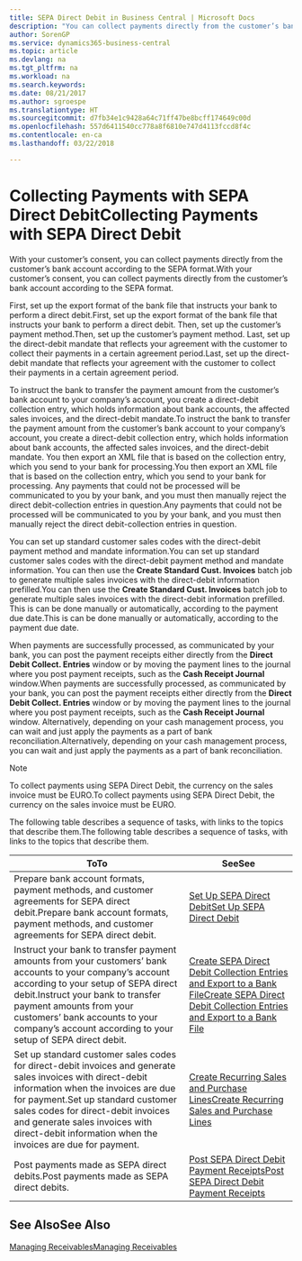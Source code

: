 ```yaml
---
title: SEPA Direct Debit in Business Central | Microsoft Docs
description: "You can collect payments directly from the customer’s bank account according to the SEPA format."
author: SorenGP
ms.service: dynamics365-business-central
ms.topic: article
ms.devlang: na
ms.tgt_pltfrm: na
ms.workload: na
ms.search.keywords: 
ms.date: 08/21/2017
ms.author: sgroespe
ms.translationtype: HT
ms.sourcegitcommit: d7fb34e1c9428a64c71ff47be8bcff174649c00d
ms.openlocfilehash: 557d6411540cc778a8f6810e747d4113fccd8f4c
ms.contentlocale: en-ca
ms.lasthandoff: 03/22/2018

---
```

# <a name="collecting-payments-with-sepa-direct-debit"></a><span data-ttu-id="e86a5-103">Collecting Payments with SEPA Direct Debit</span><span class="sxs-lookup"><span data-stu-id="e86a5-103">Collecting Payments with SEPA Direct Debit</span></span>
<span data-ttu-id="e86a5-104">With your customer’s consent, you can collect payments directly from the customer’s bank account according to the SEPA format.</span><span class="sxs-lookup"><span data-stu-id="e86a5-104">With your customer’s consent, you can collect payments directly from the customer’s bank account according to the SEPA format.</span></span>  

 <span data-ttu-id="e86a5-105">First, set up the export format of the bank file that instructs your bank to perform a direct debit.</span><span class="sxs-lookup"><span data-stu-id="e86a5-105">First, set up the export format of the bank file that instructs your bank to perform a direct debit.</span></span> <span data-ttu-id="e86a5-106">Then, set up the customer’s payment method.</span><span class="sxs-lookup"><span data-stu-id="e86a5-106">Then, set up the customer’s payment method.</span></span> <span data-ttu-id="e86a5-107">Last, set up the direct-debit mandate that reflects your agreement with the customer to collect their payments in a certain agreement period.</span><span class="sxs-lookup"><span data-stu-id="e86a5-107">Last, set up the direct-debit mandate that reflects your agreement with the customer to collect their payments in a certain agreement period.</span></span>  

 <span data-ttu-id="e86a5-108">To instruct the bank to transfer the payment amount from the customer’s bank account to your company’s account, you create a direct-debit collection entry, which holds information about bank accounts, the affected sales invoices, and the direct-debit mandate.</span><span class="sxs-lookup"><span data-stu-id="e86a5-108">To instruct the bank to transfer the payment amount from the customer’s bank account to your company’s account, you create a direct-debit collection entry, which holds information about bank accounts, the affected sales invoices, and the direct-debit mandate.</span></span> <span data-ttu-id="e86a5-109">You then export an XML file that is based on the collection entry, which you send to your bank for processing.</span><span class="sxs-lookup"><span data-stu-id="e86a5-109">You then export an XML file that is based on the collection entry, which you send to your bank for processing.</span></span> <span data-ttu-id="e86a5-110">Any payments that could not be processed will be communicated to you by your bank, and you must then manually reject the direct debit-collection entries in question.</span><span class="sxs-lookup"><span data-stu-id="e86a5-110">Any payments that could not be processed will be communicated to you by your bank, and you must then manually reject the direct debit-collection entries in question.</span></span>  

 <span data-ttu-id="e86a5-111">You can set up standard customer sales codes with the direct-debit payment method and mandate information.</span><span class="sxs-lookup"><span data-stu-id="e86a5-111">You can set up standard customer sales codes with the direct-debit payment method and mandate information.</span></span> <span data-ttu-id="e86a5-112">You can then use the **Create Standard Cust. Invoices** batch job to generate multiple sales invoices with the direct-debit information prefilled.</span><span class="sxs-lookup"><span data-stu-id="e86a5-112">You can then use the **Create Standard Cust. Invoices** batch job to generate multiple sales invoices with the direct-debit information prefilled.</span></span> <span data-ttu-id="e86a5-113">This is can be done manually or automatically, according to the payment due date.</span><span class="sxs-lookup"><span data-stu-id="e86a5-113">This is can be done manually or automatically, according to the payment due date.</span></span>  

 <span data-ttu-id="e86a5-114">When payments are successfully processed, as communicated by your bank, you can post the payment receipts either directly from the **Direct Debit Collect. Entries** window or by moving the payment lines to the journal where you post payment receipts, such as the **Cash Receipt Journal** window.</span><span class="sxs-lookup"><span data-stu-id="e86a5-114">When payments are successfully processed, as communicated by your bank, you can post the payment receipts either directly from the **Direct Debit Collect. Entries** window or by moving the payment lines to the journal where you post payment receipts, such as the **Cash Receipt Journal** window.</span></span> <span data-ttu-id="e86a5-115">Alternatively, depending on your cash management process, you can wait and just apply the payments as a part of bank reconciliation.</span><span class="sxs-lookup"><span data-stu-id="e86a5-115">Alternatively, depending on your cash management process, you can wait and just apply the payments as a part of bank reconciliation.</span></span>  

> [!NOTE]  
>  <span data-ttu-id="e86a5-116">To collect payments using SEPA Direct Debit, the currency on the sales invoice must be EURO.</span><span class="sxs-lookup"><span data-stu-id="e86a5-116">To collect payments using SEPA Direct Debit, the currency on the sales invoice must be EURO.</span></span>  

 <span data-ttu-id="e86a5-117">The following table describes a sequence of tasks, with links to the topics that describe them.</span><span class="sxs-lookup"><span data-stu-id="e86a5-117">The following table describes a sequence of tasks, with links to the topics that describe them.</span></span>   

|<span data-ttu-id="e86a5-118">**To**</span><span class="sxs-lookup"><span data-stu-id="e86a5-118">**To**</span></span>|<span data-ttu-id="e86a5-119">**See**</span><span class="sxs-lookup"><span data-stu-id="e86a5-119">**See**</span></span>|  
|------------|-------------|  
|<span data-ttu-id="e86a5-120">Prepare bank account formats, payment methods, and customer agreements for SEPA direct debit.</span><span class="sxs-lookup"><span data-stu-id="e86a5-120">Prepare bank account formats, payment methods, and customer agreements for SEPA direct debit.</span></span>|[<span data-ttu-id="e86a5-121">Set Up SEPA Direct Debit</span><span class="sxs-lookup"><span data-stu-id="e86a5-121">Set Up SEPA Direct Debit</span></span>](finance-how-to-set-up-sepa-direct-debit.md)|  
|<span data-ttu-id="e86a5-122">Instruct your bank to transfer payment amounts from your customers’ bank accounts to your company’s account according to your setup of SEPA direct debit.</span><span class="sxs-lookup"><span data-stu-id="e86a5-122">Instruct your bank to transfer payment amounts from your customers’ bank accounts to your company’s account according to your setup of SEPA direct debit.</span></span>|[<span data-ttu-id="e86a5-123">Create SEPA Direct Debit Collection Entries and Export to a Bank File</span><span class="sxs-lookup"><span data-stu-id="e86a5-123">Create SEPA Direct Debit Collection Entries and Export to a Bank File</span></span>](finance-how-create-sepa-direct-debit-collection-entries-export-bank-file.md)|  
|<span data-ttu-id="e86a5-124">Set up standard customer sales codes for direct-debit invoices and generate sales invoices with direct-debit information when the invoices are due for payment.</span><span class="sxs-lookup"><span data-stu-id="e86a5-124">Set up standard customer sales codes for direct-debit invoices and generate sales invoices with direct-debit information when the invoices are due for payment.</span></span>|[<span data-ttu-id="e86a5-125">Create Recurring Sales and Purchase Lines</span><span class="sxs-lookup"><span data-stu-id="e86a5-125">Create Recurring Sales and Purchase Lines</span></span>](sales-how-work-standard-lines.md)|  
|<span data-ttu-id="e86a5-126">Post payments made as SEPA direct debits.</span><span class="sxs-lookup"><span data-stu-id="e86a5-126">Post payments made as SEPA direct debits.</span></span>|[<span data-ttu-id="e86a5-127">Post SEPA Direct Debit Payment Receipts</span><span class="sxs-lookup"><span data-stu-id="e86a5-127">Post SEPA Direct Debit Payment Receipts</span></span>](finance-how-to-post-sepa-direct-debit-payment-receipts.md)|  

## <a name="see-also"></a><span data-ttu-id="e86a5-128">See Also</span><span class="sxs-lookup"><span data-stu-id="e86a5-128">See Also</span></span>  
[<span data-ttu-id="e86a5-129">Managing Receivables</span><span class="sxs-lookup"><span data-stu-id="e86a5-129">Managing Receivables</span></span>](receivables-manage-receivables.md)

